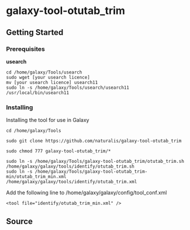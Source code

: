 # galaxy-tool-otutab_trim
## Getting Started
### Prerequisites

**usearch**<br />
```
cd /home/galaxy/Tools/usearch
sudo wget [your usearch licence]
mv [your usearch licence] usearch11
sudo ln -s /home/galaxy/Tools/usearch/usearch11 /usr/local/bin/usearch11
```
### Installing
Installing the tool for use in Galaxy
```
cd /home/galaxy/Tools
```
```
sudo git clone https://github.com/naturalis/galaxy-tool-otutab_trim
```
```
sudo chmod 777 galaxy-tool-otutab_trim/*
```
```
sudo ln -s /home/galaxy/Tools/galaxy-tool-otutab_trim/otutab_trim.sh /home/galaxy/galaxy/tools/identify/otutab_trim.sh
sudo ln -s /home/galaxy/Tools/galaxy-tool-otutab_trim-min/otutab_trim_min.xml /home/galaxy/galaxy/tools/identify/otutab_trim.xml
```
Add the following line to /home/galaxy/galaxy/config/tool_conf.xml
```
<tool file="identify/otutab_trim_min.xml" />
```
## Source
